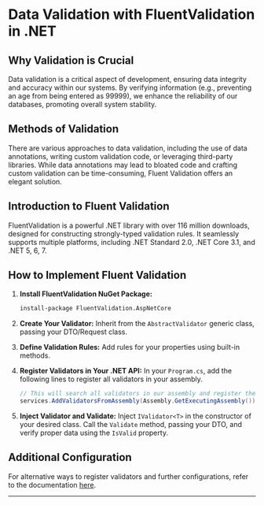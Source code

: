 # Data Validation with FluentValidation in .NET

## Why Validation is Crucial

Data validation is a critical aspect of development, ensuring data integrity and accuracy within our systems. By verifying information (e.g., preventing an age from being entered as 99999), we enhance the reliability of our databases, promoting overall system stability.

## Methods of Validation

There are various approaches to data validation, including the use of data annotations, writing custom validation code, or leveraging third-party libraries. While data annotations may lead to bloated code and crafting custom validation can be time-consuming, Fluent Validation offers an elegant solution.

## Introduction to Fluent Validation

FluentValidation is a powerful .NET library with over 116 million downloads, designed for constructing strongly-typed validation rules. It seamlessly supports multiple platforms, including .NET Standard 2.0, .NET Core 3.1, and .NET 5, 6, 7.

## How to Implement Fluent Validation

1. **Install FluentValidation NuGet Package:**
   ```bash
   install-package FluentValidation.AspNetCore
   ```

2. **Create Your Validator:**
   Inherit from the `AbstractValidator` generic class, passing your DTO/Request class.

3. **Define Validation Rules:**
   Add rules for your properties using built-in methods.

4. **Register Validators in Your .NET API:**
   In your `Program.cs`, add the following lines to register all validators in your assembly.

   ```csharp
   // This will search all validators in our assembly and register them
   services.AddValidatorsFromAssembly(Assembly.GetExecutingAssembly());
   ```

5. **Inject Validator and Validate:**
   Inject `IValidator<T>` in the constructor of your desired class. Call the `Validate` method, passing your DTO, and verify proper data using the `IsValid` property.

## Additional Configuration

For alternative ways to register validators and further configurations, refer to the documentation [here](https://github.com/FluentValidation/FluentValidation).

--- 
